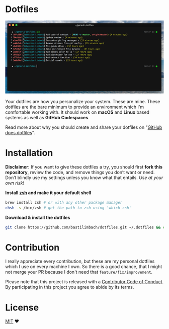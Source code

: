 # Dotfiles
![screenshot](./screenshot.png)

Your dotfiles are how you personalize your system. These are mine.
These dotfiles are the bare minimum to provide an environment which I'm comfortable working with.
It should work on **macOS** and **Linux** based systems as well as **GitHub Codespaces**.

Read more about why you should create and share your dotfiles on "[GitHub does dotfiles](https://dotfiles.github.io/)".

# Installation
**Disclaimer:** If you want to give these dotfiles a try, you should first **fork this repository**, review the code, and remove things you don’t want or need. Don’t blindly use my settings unless you know what that entails. *Use at your own risk!*

**Install [zsh](https://zsh.sourceforge.io/) and make it your default shell**
```bash
brew install zsh # or with any other package manager
chsh -s /bin/zsh # get the path to zsh using 'which zsh'
```

**Download & install the dotfiles**
```bash
git clone https://github.com/bastilimbach/dotfiles.git ~/.dotfiles && cd ~/.dotfiles && ./install
```

# Contribution
I really appreciate every contribution, but these are my personal dotfiles which I use on every machine I own. So there is a good chance, that I might not merge your PR because I don't need that `feature/fix/improvement`.

Please note that this project is released with a [Contributor Code of Conduct](https://github.com/bastilimbach/dotfiles/blob/master/CODE_OF_CONDUCT.md). By participating in this project you agree to abide by its terms.

# License
[MIT](https://github.com/bastilimbach/dotfiles/blob/master/LICENSE) :heart:
